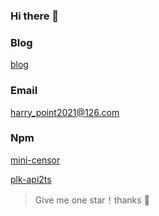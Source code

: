 ### Hi there 👋
### Blog
[blog](https://harrypoint.github.io/)
### Email
harry_point2021@126.com
### Npm
[mini-censor](https://www.npmjs.com/package/mini-censor)

[plk-api2ts](https://www.npmjs.com/package/plk-api2ts)
> Give me one star！thanks 🤔
<!--
**HarryPoint/HarryPoint** is a ✨ _special_ ✨ repository because its `README.md` (this file) appears on your GitHub profile.

Here are some ideas to get you started:

- 🔭 I’m currently working on ...
- 🌱 I’m currently learning ...
- 👯 I’m looking to collaborate on ...
- 🤔 I’m looking for help with ...
- 💬 Ask me about ...
- 📫 How to reach me: ...
- 😄 Pronouns: ...
- ⚡ Fun fact: ...
-->



